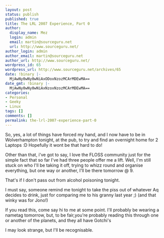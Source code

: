 ```yaml
---
layout: post
status: publish
published: true
title: The LRL 2007 Experience, Part 0
author:
  display_name: Mez
  login: admin
  email: martin@sourceguru.net
  url: http://www.sourceguru.net/
author_login: admin
author_email: martin@sourceguru.net
author_url: http://www.sourceguru.net/
wordpress_id: 65
wordpress_url: http://www.sourceguru.net/archives/65
date: !binary |-
  MjAwNy0wNy0wNiAxODoxNzozMCArMDEwMA==
date_gmt: !binary |-
  MjAwNy0wNy0wNiAxNzoxNzozMCArMDEwMA==
categories:
- Personal
- Geeky
- Linux
tags: []
comments: []
permalink: the-lrl-2007-experience-part-0
---
```

<p>So, yes, a lot of things have forced my hand, and I now have to be in Wolverhampton tonight, at the pub, to try and find an overnight home for 2 Laptops :D Hopefully it wont be that hard to do!</p>
<p>Other than that, i've got to say, I love the FLOSS community just for the simple fact that so far I've had three people offer me a lift. Well, I'm still stuck on who I'll be taking it off, trying to whizz round and organise everything, but one way or another, I'll be there tomorrow @ 9.</p>
<p>That's if I don't pass out from alcohol poisoning tonight.</p>
<p>I must say, someone remind me tonight to take the piss out of whatever Aq decides to drink, just for comparing me to his granny last year ;) (and that winky was for Jono!)</p>
<p>If you read this, come say hi to me at some point. I'll probably be wearing a nametag tomorrow, but, to be fair,you're probably reading this through one or another of the planets, and they all have Gotchi's</p>
<p>I may look strange, but I'll be recognisable.</p>
